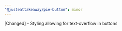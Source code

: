 ```yaml
---
"@justeattakeaway/pie-button": minor
---
```


[Changed] - Styling allowing for text-overflow in buttons
